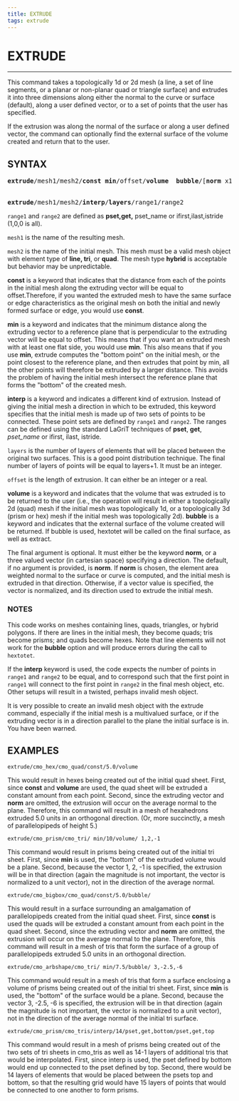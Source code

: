 ```yaml
---
title: EXTRUDE
tags: extrude
---
```



# EXTRUDE

----------------


This command takes a topologically 1d or 2d mesh (a line, a set of
line segments, or a planar or non-planar quad or triangle surface) and extrudes it
into three dimensions along either the normal to the curve or
surface (default), along a user defined vector, or to a set of
points that the user has specified.

If the extrusion was along the normal of the surface or along a user
defined vector, the command can optionally find the external surface
of the volume created and return that to the user.


## SYNTAX

<pre>
<b>extrude</b>/mesh1/mesh2/<b>const min</b>/offset/<b>volume</b>  <b>bubble</b>/[<b>norm</b> x1,y1,z1]


<b>extrude</b>/mesh1/mesh2/<b>interp</b>/<b>layers</b>/range1/range2
</pre>

`range1` and `range2` are defined as **pset,get,** pset_name  or ifirst,ilast,istride (1,0,0 is all).

 `mesh1` is the name of the resulting mesh.

 `mesh2` is the name of the initial mesh. This mesh must be a valid mesh object with element type of **line, tri**, or **quad**. The mesh type **hybrid** is acceptable but behavior may be unpredictable.

 **const** is a keyword that indicates that the distance from each of
 the points in the initial mesh along the extruding vector will be
 equal to offset.Therefore, if you wanted the extruded mesh to have the
 same surface or edge characteristics as the original mesh on both the
 initial and newly formed surface or edge, you would use **const**.

 **min** is a keyword and indicates that the minimum distance along the
 extruding vector to a reference plane that is perpendicular to the
 extruding vector will be equal to offset. This means that if you want
 an extruded mesh with at least one flat side, you would use **min**.
 This also means that if you use **min**, extrude computes the "bottom
 point" on the initial mesh, or the point closest to the reference
 plane, and then extrudes that point by min, all the other points will
 therefore be extruded by a larger distance. This avoids the problem of
 having the initial mesh intersect the reference plane that forms the
 "bottom" of the created mesh.

 **interp** is a keyword and indicates a different kind of extrusion.
 Instead of giving the initial mesh a direction in which to be
 extruded, this keyword specifies that the initial mesh is made up of
 two sets of points to be connected. These point sets are defined by
 `range1` and `range2`. The ranges can be defined using the
 standard LaGriT techniques of **pset**, **get**, *pset_name* or
 ifirst, ilast, istride.

 `layers` is the number of layers of elements that will be placed between
 the original two surfaces. This is a good point distribution
 technique. The final number of layers of points will be equal to
 layers+1. It must be an integer.

 `offset` is the length of extrusion. It can either be an integer or a
 real.

 **volume** is a keyword and indicates that the volume that was
 extruded is to be returned to the user (i.e., the operation will
 result in either a topologically 2d (quad) mesh if the initial mesh
 was topologically 1d, or a topologically 3d (prism or hex) mesh if the
 initial mesh was topologically 2d). **bubble** is a keyword and
 indicates that the external surface of the volume created will be
 returned. If bubble is used, hextotet will be called on the final
 surface, as well as extract.

 The final argument is optional. It must either be the keyword
 **norm**, or a three valued vector (in cartesian space) specifying a
 direction. The default, if no argument is provided, is **norm**. If
 **norm** is chosen, the element area weighted normal to the surface or
 curve is computed, and the initial mesh is extruded in that direction.
 Otherwise, if a vector value is specified, the vector is normalized,
 and its direction used to extrude the initial mesh.

### NOTES

This code works on meshes containing lines, quads, triangles, or
hybrid polygons. If there are lines in the initial mesh, they become
quads; tris become prisms; and quads become hexes. Note that line elements will not work for the **bubble** option and will produce errors during the call to `hextotet`.
 

If the **interp** keyword is used, the code expects the number of
points in `range1` and `range2` to be equal, and to correspond
such that the first point in `range1` will connect to the first
point in `range2` in the final mesh object, etc. Other setups will
result in a twisted, perhaps invalid mesh object.
  
It is very possible to create an invalid mesh object with the extrude
command, especially if the initial mesh is a multivalued surface, or
if the extruding vector is in a direction parallel to the plane the
initial surface is in. You have been warned.


## EXAMPLES

```
extrude/cmo_hex/cmo_quad/const/5.0/volume
```
This would result in hexes being created out of the initial quad
sheet. First, since **const** and **volume** are used, the quad
sheet will be extruded a constant amount from each point. Second,
since the extruding vector and **norm** are omitted, the extrusion
will occur on the average normal to the plane. Therefore, this
command will result in a mesh of hexahedrons extruded 5.0 units in
an orthogonal direction. (Or, more succinctly, a mesh of
parallelopipeds of height 5.)

```
extrude/cmo_prism/cmo_tri/ min/10/volume/ 1,2,-1
```
This command would result in prisms being created out of the initial
tri sheet. First, since **min** is used, the "bottom" of the
extruded volume would be a plane. Second, because the vector 1, 2,
-1 is specified, the extrusion will be in that direction (again the
magnitude is not important, the vector is normalized to a unit
vector), not in the direction of the average normal.

```
extrude/cmo_bigbox/cmo_quad/const/5.0/bubble/
```
This would result in a surface surrounding an amalgamation of
parallelopipeds created from the initial quad sheet. First, since
**const** is used the quads will be extruded a constant amount from
each point in the quad sheet. Second, since the extruding vector and
**norm** are omitted, the extrusion will occur on the average normal
to the plane. Therefore, this command will result in a mesh of tris
that form the surface of a group of parallelopipeds extruded 5.0
units in an orthogonal direction.

```
extrude/cmo_arbshape/cmo_tri/ min/7.5/bubble/ 3,-2.5,-6
```
This command would result in a mesh of tris that form a surface
enclosing a volume of prisms being created out of the initial tri
sheet. First, since **min** is used, the "bottom" of the surface
would be a plane. Second, because the vector 3, -2.5, -6 is
specified, the extrusion will be in that direction (again the
magnitude is not important, the vector is normalized to a unit
vector), not in the direction of the average normal of the initial
tri surface.

```
extrude/cmo_prism/cmo_tris/interp/14/pset,get,bottom/pset,get,top
```
This command would result in a mesh of prisms being created out of
the two sets of tri sheets in cmo_tris as well as 14-1 layers of
additional tris that would be interpolated. First, since interp is
used, the pset defined by bottom would end up connected to the pset
defined by top. Second, there would be 14 layers of elements that
would be placed between the psets top and bottom, so that the
resulting grid would have 15 layers of points that would be
connected to one another to form prisms.
